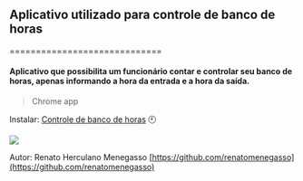 ## Aplicativo utilizado para controle de banco de horas
=============================
#### Aplicativo que possibilita um funcionário contar e controlar seu banco de horas, apenas informando a hora da entrada e a hora da saída.

> Chrome app

Instalar: [Controle de banco de horas](https://chrome.google.com/webstore/detail/controle-de-banco-de-hora/pfifkcaekcnananahibcebeeknnlfhna?hl=pt-BR) :clock10:

![](https://raw.github.com/samuelteixeiras/Controle-ponto/master/res/img/image-example.png)
                       
Autor: Renato Herculano Menegasso
[https://github.com/renatomenegasso](https://github.com/renatomenegasso)
